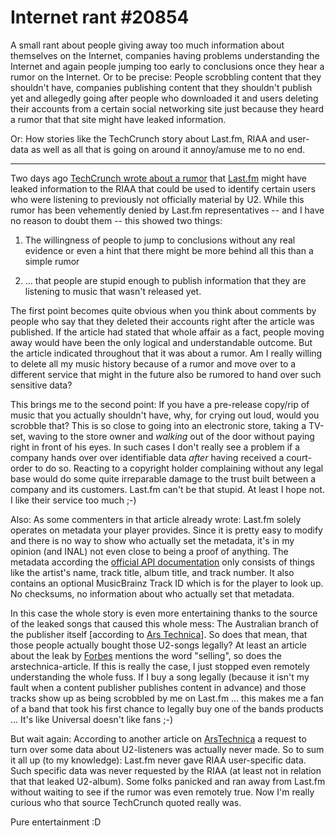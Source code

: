 # Internet rant #20854

A small rant about people giving away too much information about themselves on
the Internet, companies having problems understanding the Internet and again
people jumping too early to conclusions once they hear a rumor on the
Internet.  Or to be precise: People scrobbling content that they shouldn't
have, companies publishing content that they shouldn't publish yet and
allegedly going after people who downloaded it and users deleting their
accounts from a certain social networking site just because they heard a rumor
that that site might have leaked information.

Or: How stories like the TechCrunch story about Last.fm, RIAA and user-data as
well as all that is going on around it annoy/amuse me to no end.

-------------------------------

Two days ago [TechCrunch wrote about a rumor](http://www.techcrunch.com/2009/02/20/did-lastfm-just-hand-over-user-listening-data-to-the-riaa/)
that [Last.fm][] might have leaked information to the RIAA that could be used
to identify certain users who were listening to previously not officially
material by U2.  While this rumor has been vehemently denied by Last.fm
representatives -- and I have no reason to doubt them -- this showed two things:

1. The willingness of people to jump to conclusions without any real evidence
   or even a hint that there might be more behind all this than a simple rumor

2. ... that people are stupid enough to publish information that they are
   listening to music that wasn't released yet.

The first point becomes quite obvious when you think about comments by people
who say that they deleted their accounts right after the article was
published. If the article had stated that whole affair as a fact, people
moving away would have been the only logical and understandable outcome. But
the article indicated throughout that it was about a rumor. Am I really
willing to delete all my music history because of a rumor and move over to a
different service that might in the future also be rumored to hand over such
sensitive data? 

This brings me to the second point: If you have a pre-release copy/rip of
music that you actually shouldn't have, why, for crying out loud, would you
scrobble that? This is so close to going into an electronic store, taking a
TV-set, waving to the store owner and *walking* out of the door without paying
right in front of his eyes. In such cases I don't really see a problem if a
company hands over over identifiable data *after* having received a
court-order to do so.  Reacting to a copyright holder complaining without any
legal base would do some quite irreparable damage to the trust built between a
company and its customers. Last.fm can't be that stupid.  At least I hope not.
I like their service too much ;-)

Also: As some commenters in that article already wrote: Last.fm solely
operates on metadata your player provides. Since it is pretty easy to modify
and there is no way to show who actually set the metadata, it's in my opinion
(and INAL) not even close to being a proof of anything. The metadata according
the [official API documentation](http://www.last.fm/api/submissions#subs)
only consists of things like the artist's name, track title, album title, and
track number. It also contains an optional MusicBrainz Track ID which is for
the player to look up. No checksums, no information about who actually set
that metadata. 

In this case the whole story is even more entertaining thanks to the source of
the leaked songs that caused this whole mess: The Australian branch of the
publisher itself [according to [Ars Technica](http://arstechnica.com/media/news/2009/02/upcoming-u2-album-all-over-p2p-after-bands-label-screws-up.ars)].
So does that mean, that those people actually bought those U2-songs legally?
At least an article about the leak by [Forbes][] mentions the word "selling", so
does the arstechnica-article. If this is really the case, I just stopped even
remotely understanding the whole fuss. If I buy a song legally (because it
isn't my fault when a content publisher publishes content in advance) and
those tracks show up as being scrobbled by me on Last.fm ... this makes me a
fan of a band that took his first chance to legally buy one of the bands
products ... It's like Universal doesn't like fans ;-)

But wait again: According to another article on [ArsTechnica][] a request to turn
over some data about U2-listeners was actually never made. So to sum it all up
(to my knowledge): Last.fm never gave RIAA user-specific data. Such specific
data was never requested by the RIAA (at least not in relation that that
leaked U2-album). Some folks panicked and ran away from Last.fm without
waiting to see if the rumor was even remotely true. Now I'm really curious who
that source TechCrunch quoted really was. 

Pure entertainment :D

[Last.fm]: http://last.fm/
[Forbes]: http://www.forbes.com/2009/02/18/u2-no-line-on-the-horizon-business-media_u2_album.html
[ArsTechnica]: http://arstechnica.com/media/news/2009/02/riaa-denies-rumors-that-lastfm-turned-over-data.ars